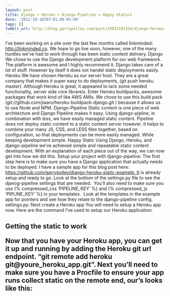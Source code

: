 ```yaml
---
layout: post
title: Django + Heroku + Django-Pipeline = Happy Statics
date: '2012-10-18T07:01:00-05:00'
tags: []
tumblr_url: http://blog.garrypolley.com/post/33832191154/django-heroku-django-pipeline-happy-statics
---
```

I’ve been working on a site over the last few months called linkminded: http://linkminded.co. We hope to go live soon, however, one of the many hurdles we’ve had to work through has been static content delivery.
Django
We chose to use the Django development platform for our web framework. The platform is awesome and I highly recommend it. Django takes care of a lot of stuff. However by itself it does not handel static deployments easily.
Heroku
We have chosen Heroku as our server host. They are a great company that makes it super easy to do deployments, (git push heroku master). Although Heroku is great, it appeared to lack some needed functionality, server side core librareis. Enter Heroku buildpacks, awesome packages that work kind of like AWS AMIs. We chose to use this build pack (git://github.com/jiaaro/heroku-buildpack-django.git ) because it allows us to use Node and NPM.
Django-Pipeline
Static content is one piece of web architecture and Django Pipeline makes it easy. Using django-pipline, in combination with less, we have easily managed static content. Pipeline does not deploy static content to a static content server however. It helps to combine your many JS, CSS, and LESS files together, based on configuration, so that deployments can be more easily managed. While keeping development simple.
Happy Static
Using Django, Heroku, and django-pipeline we’ve achieved simple and repeatable static content development. With an explanation of each piece out of the way, we can now get into how we did this.
Setup your project with django-pipeline:
The first step here is to make sure you have a Django application that actually needs to be deployed. I have a sample app for this blog post here: https://github.com/garrypolley/django-heroku-static-example. It is already setup and ready to go. Look at the bottom of the settings.py file to see the djanog-pipeline settings that are needed.  You’ll also need to make sure you use {% compressed_css ‘PIPELINE_KEY’ %} and {% compressed_js ‘PIPLINE_KEY’ %} in your templates.  Look at the templates in the example app for pointers and see how they relate to the django-pipeline config.
settings.py:
Next create a Heroku app
You will need to setup a Heroku app now. Here are the command I’ve used to setup our Heroku application:
<![CDATA[// <![CDATA[
// <![CDATA[
// <![CDATA[
// <![CDATA[
// <![CDATA[
// <![CDATA[
// <![CDATA[
// <![CDATA[
// <![CDATA[
// <![CDATA[
/script>
<h2>Getting the static to work
<p>Now that you have your Heroku app, you can get it up and running by adding the Heroku git url endpoint. &ldquo;git remote add heroku git@youre_heroku_app.git&rdquo;. Next you&rsquo;ll need to make sure you have a Procfile to ensure your app runs collect static on the remote end, our&rsquo;s looks like this:
<script src="https://gist.github.com/3911284.js" type="text/javascript">
// ]]]]]]]]]]]]]]]]]]]]]]><![CDATA[><![CDATA[><![CDATA[><![CDATA[><![CDATA[><![CDATA[><![CDATA[><![CDATA[><![CDATA[><![CDATA[>
// ]]]]]]]]]]]]]]]]]]]]><![CDATA[><![CDATA[><![CDATA[><![CDATA[><![CDATA[><![CDATA[><![CDATA[><![CDATA[><![CDATA[>
// ]]]]]]]]]]]]]]]]]]><![CDATA[><![CDATA[><![CDATA[><![CDATA[><![CDATA[><![CDATA[><![CDATA[><![CDATA[>
// ]]]]]]]]]]]]]]]]><![CDATA[><![CDATA[><![CDATA[><![CDATA[><![CDATA[><![CDATA[><![CDATA[>
// ]]]]]]]]]]]]]]><![CDATA[><![CDATA[><![CDATA[><![CDATA[><![CDATA[><![CDATA[>
// ]]]]]]]]]]]]><![CDATA[><![CDATA[><![CDATA[><![CDATA[><![CDATA[>
// ]]]]]]]]]]><![CDATA[><![CDATA[><![CDATA[><![CDATA[>
// ]]]]]]]]><![CDATA[><![CDATA[><![CDATA[>
// ]]]]]]><![CDATA[><![CDATA[>
// ]]]]><![CDATA[>]]>You will also need to make sure you have lessc installed. This is able to happen easily because of the build pack we are using. Make sure you have an npm_requirements.txt next to your standard requirements.txt. Ours looks like this:
Make sure you’ve committed all this code to master. Next do a “git push heroku master” now your app should be deployed with statics working, (note this is form the dev server right now, you’ll want to update this to use a real CDN. Future blog post to come: Heroku + Django + AWS CDN
TL;DR
Example version here: http://dhs.garrypolley.com/
Use this build pack: git://github.com/jiaaro/heroku-buildpack-django.git
Use a Procfile
Have an npm_requirements.txt
Have pipeline settings
Use {% compressed_css ‘PIPELINE_KEY’ %} stuff in your templates
Define the compresor on the server to use node and lessc (see above)
Pay attention to requirements.txt (yuicompressor) and .gitignore
Had issues with our procfile for this example I just did:

web: python manage.py collectstatic —noinput; python manage.py runserver 0.0.0.0:$PORT
